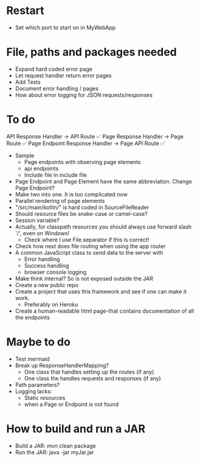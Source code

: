 
# Restart
- Set which port to start on in MyWebApp

# File, paths and packages needed
- Expand hard coded error page
- Let request handler return error pages
- Add Tests
- Document error handling / pages
- How about error logging for JSON requests/responses


# To do
API Response Handler → API Route ✅
Page Response Handler → Page Route ✅
Page Endpoint Response Handler → Page API Route ✅

- Sample
  - Page endpoints with observing page elements
  - api endpoints
  - Include file in include file
- Page Endpoint and Page Element have the same abbreviation. Change Page Endpoint?
- Make two into one. It is too complicated now
- Parallel rendering of page elements
- "/src/main/kotlin/" is hard coded in SourceFileReader
- Should resource files be snake-case or camel-case?
- Session variable? 
- Actually, for classpath resources you should always use forward slash '/', even on Windows!
  - Check where I use File.separator if this is correct!
- Check how next does file routing when using the app router
- A common JavaScript class to send data to the server with
  - Error handling
  - Success handling
  - browser console logging
- Make think internal? So is not exposed outside the JAR
- Create a new public repo
- Create a project that uses this framework and see if one can make it work. 
  - Preferably on Heroku
- Create a human-readable html page-that contains documentation of all the endpoints

# Maybe to do
- Test mermaid
- Break up ResponseHandlerMapping?
  - One class that handles setting up the routes (if any)
  - One class the handles requests and responses (if any)
- Path parameters?
- Logging lacks:
  - Static resources
  - when a Page or Endpoint is not found


# How to build and run a JAR
- Build a JAR: mvn clean package 
- Run the JAR: java -jar myJar.jar


